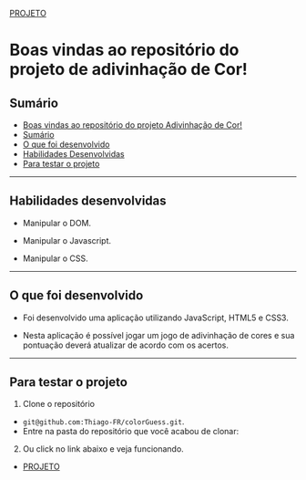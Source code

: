 [PROJETO](https://thiago-fr.github.io/colorGuess/)

# Boas vindas ao repositório do projeto de adivinhação de Cor! <a name="boas-vindas-ao-repositorio-do-projeto-pixels-arte"></a>

## Sumário <a name="sumario"></a>

- [Boas vindas ao repositório do projeto Adivinhação de Cor!](#boas-vindas-ao-repositorio-do-projeto-pixels-arte)
- [Sumário](#sumario)
- [O que foi desenvolvido](#o-que-foi-desenvolvido)
- [Habilidades Desenvolvidas](#habilidades)
- [Para testar o projeto](#testar-o-projeto)

---

## Habilidades desenvolvidas <a name="habilidades"></a>

- Manipular o DOM.

- Manipular o Javascript.

- Manipular o CSS.

---

## O que foi desenvolvido <a name="o-que-foi-desenvolvido"></a>

- Foi desenvolvido uma aplicação utilizando JavaScript, HTML5 e CSS3.

- Nesta aplicação é possível jogar um jogo de adivinhação de cores e sua pontuação deverá atualizar de acordo com os acertos.

---

## Para testar o projeto <a name="testar-o-projeto"></a>

1. Clone o repositório
  * `git@github.com:Thiago-FR/colorGuess.git`.
  * Entre na pasta do repositório que você acabou de clonar:
    
2. Ou click no link abaixo e veja funcionando.
  * [PROJETO](https://thiago-fr.github.io/colorGuess/)
